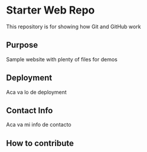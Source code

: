 # Starter Web Repo

This repository is for showing how Git and GitHub work

## Purpose

Sample website with plenty of files for demos

## Deployment

Aca va lo de deployment

## Contact Info

Aca va mi info de contacto

## How to contribute



